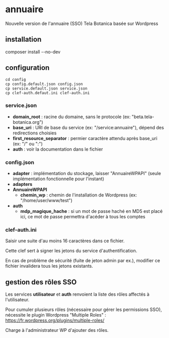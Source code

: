 # annuaire
Nouvelle version de l'annuaire (SSO) Tela Botanica basée sur Wordpress

## installation
composer install --no-dev

## configuration
```
cd config
cp config.default.json config.json
cp service.default.json service.json
cp clef-auth.defaut.ini clef-auth.ini
```
### service.json
 - **domain_root** : racine du domaine, sans le protocole (ex: "beta.tela-botanica.org")
 - **base_uri** : URI de base du service (ex: "/service:annuaire"), dépend des redirections choisies
 - **first_resource_separator** : permier caractère attendu après base_uri (ex: "/" ou ":")
 - **auth** : voir la documentation dans le fichier

### config.json
 - **adapter** : implémentation du stockage, laisser "AnnuaireWPAPI" (seule implémentation fonctionnelle pour l'instant)
 - **adapters**
  - **AnnuaireWPAPI**
    - **chemin_wp** : chemin de l'installation de Wordpress (ex: "/home/user/www/test")
  - **auth**
    - **mdp_magique_hache** : si un mot de passe haché en MD5 est placé ici, ce mot de passe permettra d'acéder à tous les comptes

### clef-auth.ini
Saisir une suite d'au moins 16 caractères dans ce fichier.

Cette clef sert à signer les jetons du service d'authentification.

En cas de problème de sécurité (fuite de jeton admin par ex.), modifier ce fichier invalidera tous les jetons existants.

## gestion des rôles SSO
Les services **utilisateur** et **auth** renvoient la liste des rôles affectés à l'utilisateur.

Pour cumuler plusieurs rôles (nécessaire pour gérer les permissions SSO), nécessite le plugin Wordpress "Multiple Roles" : https://fr.wordpress.org/plugins/multiple-roles/

Charge à l'administrateur WP d'ajouter des rôles.
